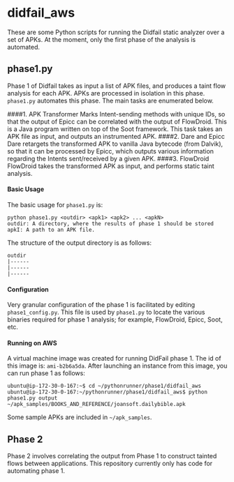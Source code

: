 # didfail_aws
These are some Python scripts for running the Didfail static analyzer over a set of APKs. At the moment, only the first phase of the analysis is automated.

## phase1.py
Phase 1 of Didfail takes as input a list of APK files, and produces a taint flow analysis for each APK.  APKs are processed in isolation in this phase.  `phase1.py` automates this phase.  The main tasks are enumerated below.

####1. APK Transformer
Marks Intent-sending methods with unique IDs, so that the output of Epicc can be correlated with the output of FlowDroid.  This is a Java program written on top of the Soot framework.  This task takes an APK file as input, and outputs an instrumented APK.
####2. Dare and Epicc
Dare retargets the transformed APK to vanilla Java bytecode (from Dalvik), so that it can be processed by Epicc, which outputs various information regarding the Intents sent/received by a given APK.
####3. FlowDroid
FlowDroid takes the transformed APK as input, and performs static taint analysis.

#### Basic Usage
The basic usage for `phase1.py` is:
```
python phase1.py <outdir> <apk1> <apk2> ... <apkN>
outdir: A directory, where the results of phase 1 should be stored
apkI: A path to an APK file.
```
The structure of the output directory is as follows:
```
outdir
|------
|------
|------
```

#### Configuration
Very granular configuration of the phase 1 is facilitated by editing `phase1_config.py`.  This file is used by `phase1.py` to locate the various binaries required for phase 1 analysis; for example, FlowDroid, Epicc, Soot, etc.

#### Running on AWS
A virtual machine image was created for running DidFail phase 1. The id of this image is: `ami-b2b6a5da`.  After launching an instance from this image, you can run phase 1 as follows:
```
ubuntu@ip-172-30-0-167:~$ cd ~/pythonrunner/phase1/didfail_aws
ubuntu@ip-172-30-0-167:~/pythonrunner/phase1/didfail_aws$ python phase1.py output ~/apk_samples/BOOKS_AND_REFERENCE/joansoft.dailybible.apk
```
Some sample APKs are included in `~/apk_samples`.  

## Phase 2
Phase 2 involves correlating the output from Phase 1 to construct tainted flows between applications.  This repository currently only has code for automating phase 1. 


